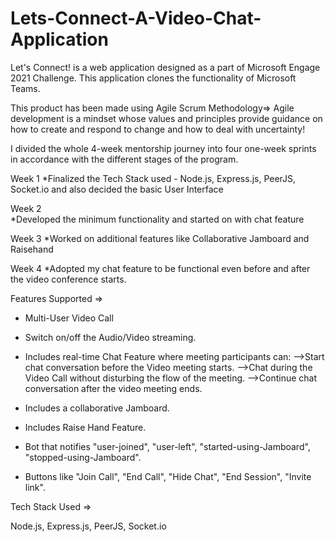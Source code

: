 # Lets-Connect-A-Video-Chat-Application

Let's Connect! is a web application designed as a part of Microsoft Engage 2021 Challenge.
This application clones the functionality of Microsoft Teams.

This product has been made using Agile Scrum Methodology=> Agile development is a mindset whose values and principles provide guidance on how to create and respond to change and how to deal with uncertainty!

I divided the whole 4-week mentorship journey into four one-week sprints in accordance with the different stages of the program.

  Week  1
  *Finalized the Tech Stack used - Node.js, Express.js, PeerJS,
  Socket.io and also decided the basic User Interface
  
  Week 2  
  *Developed the minimum functionality and started on with chat feature
  
  Week 3 
  *Worked on additional features like Collaborative Jamboard and Raisehand
  
  Week 4 
  *Adopted my chat feature to be functional even before and after the video conference starts.


Features Supported =>

* Multi-User Video Call

* Switch on/off the Audio/Video streaming.

* Includes real-time Chat Feature where meeting participants can:
-->Start chat conversation before the Video meeting starts.
-->Chat during the Video Call without disturbing the flow of the meeting.
-->Continue chat conversation after the video meeting ends.

* Includes a collaborative Jamboard.

* Includes Raise Hand Feature.

* Bot that notifies "user-joined", "user-left", "started-using-Jamboard", "stopped-using-Jamboard".

* Buttons like "Join Call", "End Call", "Hide Chat", "End Session", "Invite link".


Tech Stack Used =>

Node.js,
Express.js,
PeerJS,
Socket.io

